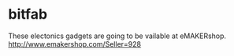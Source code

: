 bitfab
======
These electonics gadgets are going to be vailable at eMAKERshop. http://www.emakershop.com/Seller=928